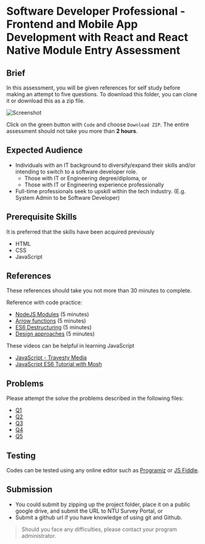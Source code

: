# Software Developer Professional - Frontend and Mobile App Development with React and React Native Module Entry Assessment

## Brief

In this assessment, you will be given references for self study before making an attempt to five questions. To download this folder, you can clone it or download this as a zip file. 

![Screenshot](/assets/screenshot-code.png)

Click on the green button with `Code` and choose `Download ZIP`. The entire assessment should not take you more than **2 hours**.

## Expected Audience

- Individuals with an IT background to diversify/expand their skills and/or intending to switch to a software developer role.
    - Those with IT or Engineering degree/diploma, or
    - Those with IT or Engineering experience professionally
- Full-time professionals seek to upskill within the tech industry. (E.g. System Admin to be Software Developer)

## Prerequisite Skills

It is preferred that the skills have been acquired previously
- HTML
- CSS
- JavaScript

## References

These references should take you not more than 30 minutes to complete.

Reference with code practice:
- [NodeJS Modules](https://www.w3schools.com/nodejs/nodejs_modules.asp) (5 minutes)
- [Arrow functions](https://www.w3schools.com/react/react_es6_arrow.asp) (5 minutes)
- [ES6 Destructuring](https://www.w3schools.com/react/react_es6_destructuring.asp) (5 minutes)
- [Design approaches](https://www.wix.com/studio/blog/mobile-first-vs-responsive-web-design) (5 minutes)

These videos can be helpful in learning JavaScript

- [JavaScript - Travesty Media](https://www.youtube.com/watch?v=hdI2bqOjy3c)
- [JavaScript ES6 Tutorial with Mosh](https://www.youtube.com/watch?v=NCwa_xi0Uuc)


## Problems

Please attempt the solve the problems described in the following files:
- [Q1](./src/q1.md)
- [Q2](./src/q2.js)
- [Q3](./src/q3.md)
- [Q4](./src/q4.js)
- [Q5](./src/q5.md)

## Testing

Codes can be tested using any online editor such as [Programiz](https://www.programiz.com/javascript/online-compiler/) or [JS Fiddle](https://jsfiddle.net/).

## Submission

- You could submit by zipping up the project folder, place it on a public google drive, and submit the URL to NTU Survey Portal, or
- Submit a github url if you have knowledge of using git and Github.

> Should you face any difficulties, please contact your program administrator.
